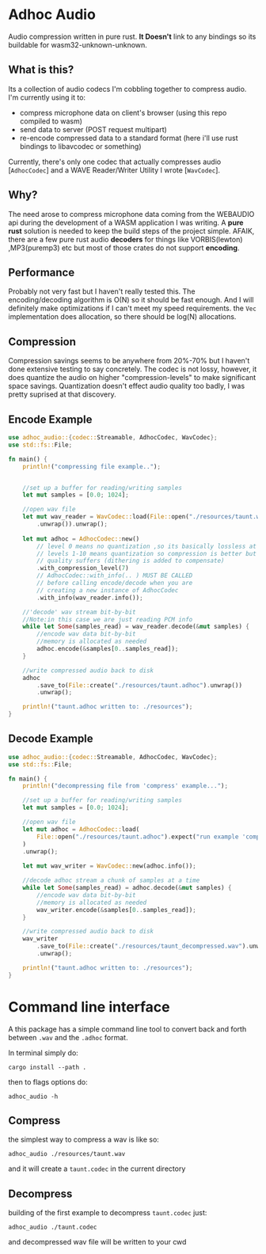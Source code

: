 # Adhoc Audio
Audio compression written in pure rust. 
**It Doesn't** link to any bindings so its buildable for wasm32-unknown-unknown. 

## What is this? 
Its a collection of audio codecs I'm cobbling together to compress audio. 
I'm currently using it to: 
- compress microphone data on client's browser (using this repo compiled to wasm)
- send data to server (POST request multipart)
- re-encode compressed data to a standard format (here i'll use rust bindings to libavcodec or something)

Currently, there's only one codec that actually compresses audio [`AdhocCodec`] and a WAVE Reader/Writer Utility I wrote [`WavCodec`]. 

## Why?
The need arose to compress microphone data coming from the WEBAUDIO api during the development of a WASM application I was writing. A **pure rust** solution is needed to keep the build steps of the project simple. AFAIK, there are a few pure rust audio **decoders** for things like VORBIS(lewton) ,MP3(puremp3) etc but most of those crates do not support **encoding**. 

## Performance 
Probably not very fast but I haven't really tested this. The encoding/decoding algorithm is O(N) so it should be fast enough. And I will definitely make optimizations if I can't meet my speed requirements. the `Vec` implementation does allocation, so there should be log(N) allocations. 

## Compression
Compression savings seems to be anywhere from 20%-70% but I haven't done extensive testing to say concretely.  The codec is not lossy, however, it does quantize the audio on higher "compression-levels" to make significant space savings. Quantization doesn't effect audio quality too badly, I was pretty suprised at that discovery.  


## Encode Example
```rust
use adhoc_audio::{codec::Streamable, AdhocCodec, WavCodec};
use std::fs::File;

fn main() {
    println!("compressing file example..");


    //set up a buffer for reading/writing samples
    let mut samples = [0.0; 1024];

    //open wav file
    let mut wav_reader = WavCodec::load(File::open("./resources/taunt.wav")
        .unwrap()).unwrap();
    
    let mut adhoc = AdhocCodec::new()
        // level 0 means no quantization ,so its basically lossless at level 0
        // levels 1-10 means quantization so compression is better but 
        // quality suffers (dithering is added to compensate)
        .with_compression_level(7)
        // AdhocCodec::with_info(.. ) MUST BE CALLED 
        // before calling encode/decode when you are 
        // creating a new instance of AdhocCodec
        .with_info(wav_reader.info());

    //'decode' wav stream bit-by-bit
    //Note:in this case we are just reading PCM info
    while let Some(samples_read) = wav_reader.decode(&mut samples) {
        //encode wav data bit-by-bit
        //memory is allocated as needed
        adhoc.encode(&samples[0..samples_read]);
    }

    //write compressed audio back to disk
    adhoc
        .save_to(File::create("./resources/taunt.adhoc").unwrap())
        .unwrap();

    println!("taunt.adhoc written to: ./resources");
}
```

## Decode Example
```rust
use adhoc_audio::{codec::Streamable, AdhocCodec, WavCodec};
use std::fs::File;

fn main() {
    println!("decompressing file from 'compress' example...");

    //set up a buffer for reading/writing samples
    let mut samples = [0.0; 1024];

    //open wav file
    let mut adhoc = AdhocCodec::load(
        File::open("./resources/taunt.adhoc").expect("run example 'compress' before this one"),
    )
    .unwrap();
    
    let mut wav_writer = WavCodec::new(adhoc.info());

    //decode adhoc stream a chunk of samples at a time
    while let Some(samples_read) = adhoc.decode(&mut samples) {
        //encode wav data bit-by-bit
        //memory is allocated as needed
        wav_writer.encode(&samples[0..samples_read]);
    }

    //write compressed audio back to disk
    wav_writer
        .save_to(File::create("./resources/taunt_decompressed.wav").unwrap())
        .unwrap();

    println!("taunt.adhoc written to: ./resources");
}
```


# Command line interface 
A this package has a simple command line tool to convert back and forth between `.wav` and the `.adhoc` format.

In terminal simply do: 

```
cargo install --path .
```




then to flags options do:
```
adhoc_audio -h
```

## Compress
the simplest way to compress a wav is like so:
```
adhoc_audio ./resources/taunt.wav 
```

and it will create a `taunt.codec` in the current directory 

## Decompress 
building of the first example to decompress `taunt.codec` just:
```
adhoc_audio ./taunt.codec
```

and decompressed wav file will be written to your cwd
